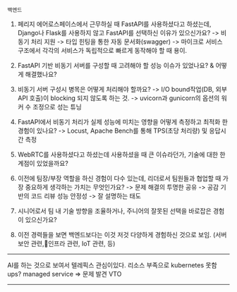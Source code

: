 `백엔드`


1. 페리지 에어로스페이스에서 근무하실 때 FastAPI를 사용하셨다고 하셨는데, Django나 Flask를 사용하지 않고 FastAPI를 선택하신 이유가 있으신가요? 
-> 비동기 처리 지원
-> 타입 힌팅을 통한 자동 문서화(swagger)
-> 마이크로 서비스 구조에서 각각의 서비스가 독립적으로 빠르게 동작해야 할 때 용이.

2. FastAPI 기반 비동기 서버를 구성할 때 고려해야 할 성능 이슈가 있었나요? & 어떻게 해결했나요?

3. 비동기 서버 구성시 병목은 어떻게 처리해야 할까요?
-> I/O bound작업(DB, 외부 API 호출)이 blocking 되지 않도록 하는 것.
-> uvicorn과 gunicorn의 옵션의 워커 수 조정으로 성는 튜닝

4. FastAPI에서 비동기 처리가 실제 성능에 미치는 영향을 어떻게 측정하고 최적화 한 경험이 있나요?
-> Locust, Apache Bench를 통해 TPS(초당 처리량) 및 응답시간 측정

5. WebRTC를 사용하셨다고 하셨는데 사용하셨을 때 큰 이슈라던가, 기술에 대한 한계점이 있었을까요?

6. 이전에 팀장/부장 역할을 하신 경험이 다수 있는데, 리더로서 팀원들과 협업할 때 가장 중요하게 생각하는 가치는 무엇인가요?
-> 문제 해결의 투명한 공유
-> 공감 기반의 코드 리뷰
성능 안정성 -> 잘 설명하는 태도

7. 시니어로서 팀 내 기술 방향을 조율하거나, 주니어의 잘못된 선택을 바로잡은 경험이 있으신가요?

8. 이전 경력들을 보면 백엔드보다는 이것 저것 다양하게 경험하신 것으로 보임. (서버 보안 관련,인프라 관련, IoT 관련, 등)


---


AI를 하는 것으로 보여서 텔레픽스 관심이있다.
리소스 부족으로 kubernetes 못함 
ups?
managed service => 문제 발견
VTO

---

